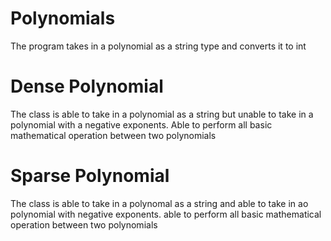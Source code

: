 # Polynomials

The program takes in a polynomial as a string type and converts it to int

# Dense Polynomial

The class is able to take in a polynomial as a string but unable to take in a polynomial with a negative exponents.
Able to perform all basic mathematical operation between two polynomials

# Sparse Polynomial

The class is able to take in a polynomal as a string and able to take in ao polynomial with negative exponents.
able to perform all basic mathematical operation between two polynomials
